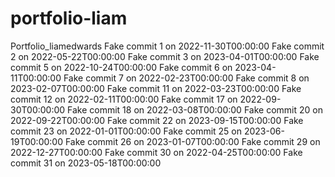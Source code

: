 # portfolio-liam
Portfolio_liamedwards
Fake commit 1 on 2022-11-30T00:00:00
Fake commit 2 on 2022-05-22T00:00:00
Fake commit 3 on 2023-04-01T00:00:00
Fake commit 5 on 2022-10-24T00:00:00
Fake commit 6 on 2023-04-11T00:00:00
Fake commit 7 on 2022-02-23T00:00:00
Fake commit 8 on 2023-02-07T00:00:00
Fake commit 11 on 2022-03-23T00:00:00
Fake commit 12 on 2022-02-11T00:00:00
Fake commit 17 on 2022-09-30T00:00:00
Fake commit 18 on 2022-03-08T00:00:00
Fake commit 20 on 2022-09-22T00:00:00
Fake commit 22 on 2023-09-15T00:00:00
Fake commit 23 on 2022-01-01T00:00:00
Fake commit 25 on 2023-06-19T00:00:00
Fake commit 26 on 2023-01-07T00:00:00
Fake commit 29 on 2022-12-27T00:00:00
Fake commit 30 on 2022-04-25T00:00:00
Fake commit 31 on 2023-05-18T00:00:00
